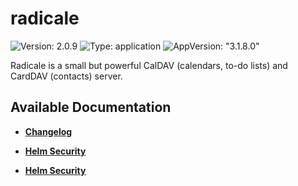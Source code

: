 # radicale

![Version: 2.0.9](https://img.shields.io/badge/Version-2.0.9-informational?style=flat-square) ![Type: application](https://img.shields.io/badge/Type-application-informational?style=flat-square) ![AppVersion: "3.1.8.0"](https://img.shields.io/badge/AppVersion-"3.1.8.0"-informational?style=flat-square)

Radicale is a small but powerful CalDAV (calendars, to-do lists) and CardDAV (contacts) server.

## Available Documentation

- [**Changelog**](CHANGELOG)

- [**Helm Security**](container-security)

- [**Helm Security**](helm-security)

